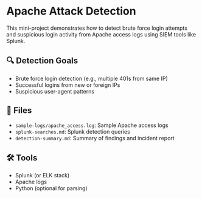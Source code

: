 # Apache Attack Detection

This mini-project demonstrates how to detect brute force login attempts and suspicious login activity from Apache access logs using SIEM tools like Splunk.

## 🔍 Detection Goals

- Brute force login detection (e.g., multiple 401s from same IP)
- Successful logins from new or foreign IPs
- Suspicious user-agent patterns

## 📁 Files

- `sample-logs/apache_access.log`: Sample Apache access logs
- `splunk-searches.md`: Splunk detection queries
- `detection-summary.md`: Summary of findings and incident report

## 🛠️ Tools

- Splunk (or ELK stack)
- Apache logs
- Python (optional for parsing)

